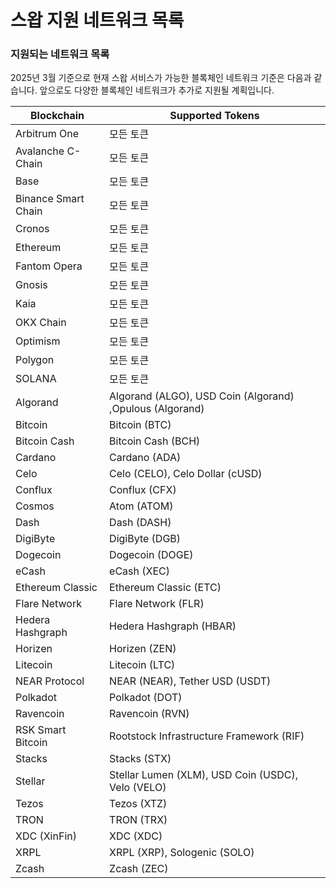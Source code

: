 # 스왑 지원 네트워크 목록

### **지원되는 네트워크 목록**

2025년 3월 기준으로 현재 스왑 서비스가 가능한 블록체인 네트워크 기준은 다음과 같습니다. 앞으로도 다양한 블록체인 네트워크가 추가로 지원될 계획입니다.

| Blockchain          | Supported Tokens                                         |
| ------------------- | -------------------------------------------------------- |
| Arbitrum One        | 모든 토큰                                                    |
| Avalanche C-Chain   | 모든 토큰                                                    |
| Base                | 모든 토큰                                                    |
| Binance Smart Chain | 모든 토큰                                                    |
| Cronos              | 모든 토큰                                                    |
| Ethereum            | 모든 토큰                                                    |
| Fantom Opera        | 모든 토큰                                                    |
| Gnosis              | 모든 토큰                                                    |
| Kaia                | 모든 토큰                                                    |
| OKX Chain           | 모든 토큰                                                    |
| Optimism            | 모든 토큰                                                    |
| Polygon             | 모든 토큰                                                    |
| SOLANA              | 모든 토큰                                                    |
| Algorand            | Algorand (ALGO), USD Coin (Algorand) ,Opulous (Algorand) |
| Bitcoin             | Bitcoin (BTC)                                            |
| Bitcoin Cash        | Bitcoin Cash (BCH)                                       |
| Cardano             | Cardano (ADA)                                            |
| Celo                | Celo (CELO), Celo Dollar (cUSD)                          |
| Conflux             | Conflux (CFX)                                            |
| Cosmos              | Atom (ATOM)                                              |
| Dash                | Dash (DASH)                                              |
| DigiByte            | DigiByte (DGB)                                           |
| Dogecoin            | Dogecoin (DOGE)                                          |
| eCash               | eCash (XEC)                                              |
| Ethereum Classic    | Ethereum Classic (ETC)                                   |
| Flare Network       | Flare Network (FLR)                                      |
| Hedera Hashgraph    | Hedera Hashgraph (HBAR)                                  |
| Horizen             | Horizen (ZEN)                                            |
| Litecoin            | Litecoin (LTC)                                           |
| NEAR Protocol       | NEAR (NEAR), Tether USD (USDT)                           |
| Polkadot            | Polkadot (DOT)                                           |
| Ravencoin           | Ravencoin (RVN)                                          |
| RSK Smart Bitcoin   | Rootstock Infrastructure Framework (RIF)                 |
| Stacks              | Stacks (STX)                                             |
| Stellar             | Stellar Lumen (XLM), USD Coin (USDC), Velo (VELO)        |
| Tezos               | Tezos (XTZ)                                              |
| TRON                | TRON (TRX)                                               |
| XDC (XinFin)        | XDC (XDC)                                                |
| XRPL                | XRPL (XRP), Sologenic (SOLO)                             |
| Zcash               | Zcash (ZEC)                                              |
